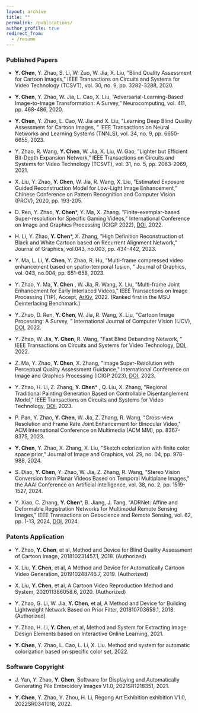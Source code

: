 ```yaml
---
layout: archive
title: ""
permalink: /publications/
author_profile: true
redirect_from:
  - /resume
---
```


### Published Papers
- **Y. Chen**, Y. Zhao, S. Li, W. Zuo, W. Jia, X. Liu, ”Blind Quality Assessment for Cartoon Images,” IEEE Transactions on Circuits and Systems for Video Technology (TCSVT), vol. 30, no. 9, pp. 3282-3288, 2020.

- **Y. Chen**, Y. Zhao, W. Jia, L. Cao, X. Liu, ”Adversarial-Learning-Based Image-to-Image Transformation: A Survey,” Neurocomputing, vol. 411, pp. 468-486, 2020.

- **Y. Chen**, Y. Zhao, L. Cao, W. Jia and X. Liu, "Learning Deep Blind Quality Assessment for Cartoon Images, " IEEE Transactions on Neural Networks and Learning Systems (TNNLS), vol. 34, no. 9, pp. 6650-6655, 2023.

- Y. Zhao, R. Wang, **Y. Chen**, W. Jia, X. Liu, W. Gao, ”Lighter but Efficient Bit-Depth Expansion Network,” IEEE Transactions on Circuits and Systems for Video Technology (TCSVT), vol. 31, no. 5, pp. 2063-2069, 2021.

- X. Liu, Y. Zhao, **Y. Chen**, W. Jia, R. Wang, X. Liu, ”Estimated Exposure Guided Reconstruction Model for Low-Light Image Enhancement,” Chinese Conference on Pattern Recognition and Computer Vision (PRCV), 2020, pp. 193-205.

- D. Ren, Y. Zhao, **Y. Chen**\*, Y. Ma, X. Zhang. "Finite-exemplar-based Super-resolution for Specific Gaming Videos," International Conference on Image and Graphics Processing (ICIGP 2022), [DOI](https://doi.org/10.1145/3512388.3512423), 2022.

- H. Li, Y. Zhao, **Y. Chen**\*, X. Zhang, ”High Definition Reconstruction of Black and White Cartoon based on Recurrent Alignment Network," Journal of Graphics, vol.043, no.003, pp. 434-442, 2023.

- Y. Ma, L. Li, **Y. Chen**\, Y. Zhao, R. Hu, ”Multi-frame compressed video enhancement based on spatio-temporal fusion, ” Journal of Graphics, vol. 043, no.004, pp. 651-658, 2023.

- Y. Zhao, Y. Ma, **Y. Chen** , W. Jia, R. Wang, X. Liu, ”Multi-frame Joint Enhancement for Early Interlaced Videos,” IEEE Transactions on Image Processing (TIP), Accept, [ArXiv](https://arxiv.org/abs/2109.14151), 2022. (Ranked first in the MSU Deinterlacing Benchmark.)

- Y. Zhao, D. Ren, **Y. Chen**, W. Jia, R. Wang, X. Liu, "Cartoon Image Processing: A Survey, " International Journal of Computer Vision (IJCV), [DOI](https://doi.org/10.1007/s11263-022-01645-1), 2022.

- Y. Zhao, W. Jia, **Y. Chen**, R. Wang, "Fast Blind Debanding Network, " IEEE Transactions on Circuits and Systems for Video Technology, [DOI](https://doi.org/10.1109/TCSVT.2022.3202034), 2022. 

- Z. Ma, Y. Zhao,  **Y. Chen**, X. Zhang, "Image Super-Resolution with Perceptual Quality Assessment Guidance," International Conference on Image and Graphics Processing (ICIGP 2023), [DOI](https://doi.org/10.1145/3582649.3582683), 2023.

- Y. Zhao, H. Li, Z. Zhang, **Y. Chen**\* , Q. Liu, X. Zhang, "Regional Traditional Painting Generation Based on Controllable Disentanglement Model,"  IEEE Transactions on Circuits and Systems for Video Technology, [DOI](https://doi.org/10.1109/TCSVT.2023.3298811), 2023.

- P. Pan, Y. Zhao, **Y. Chen**, W. Jia, Z. Zhang, R. Wang, "Cross-view Resolution and Frame Rate Joint Enhancement for Binocular Video," ACM International Conference on Multimedia (ACM MM), pp. 8367-8375, 2023.

- **Y. Chen**, Y. Zhao, X. Zhang, X. Liu, "Sketch colorization with finite color space prior," Journal of Image and Graphics, vol. 29, no. 04, pp. 978-988, 2024.

- S. Diao, **Y. Chen**, Y. Zhao, W. Jia, Z. Zhang, R. Wang, "Stereo Vision Conversion from Planar Videos Based on Temporal Multiplane Images," the AAAI Conference on Artificial Intelligence, vol. 38, no. 2, pp. 1519-1527, 2024.

- Y. Xiao, C. Zhang,  **Y. Chen**\*, B. Jiang, J. Tang, "ADRNet: Affine and Deformable Registration Networks for Multimodal Remote Sensing Images," IEEE Transactions on Geoscience and Remote Sensing, vol. 62, pp. 1-13, 2024, [DOI](https://doi.org/10.1109/TGRS.2024.3373568), 2024.







### Patents Application

- Y. Zhao, **Y. Chen**, et al, Method and Device for Blind Quality Assessment of Cartoon Image, 201810231457.1, 2018. (Authorized)

- X. Liu, **Y. Chen**, et al, A Method and Device for Automatically Cartoon Video Generation, 201910248746.7, 2019. (Authorized)

- X. Liu, **Y. Chen**, et al, A Cartoon Video Reproduction Method and System, 202011386058.6, 2020. (Authorized)

- Y. Zhao, G. Li, W. Jia, **Y. Chen**, et al, A Method and Device for Building Lightweight Network Based on Prior Filter, 201810703659.1, 2018. (Authorized)

- Y. Zhao, H. Li, **Y. Chen**, et al, Method and System for Extracting Image Design Elements based on Interactive Online Learning, 2021. 

- **Y. Chen**, Y. Zhao, L. Cao, L. Li, X. Liu. Method and system for automatic colorization based on specific color set, 2022.


### Software Copyright

- J. Yan, Y. Zhao, **Y. Chen**, Software for Displaying and Automatically Generating Pile Embroidery Images V1.0, 2021SR1218351, 2021.

- **Y. Chen**, Y. Zhao, Y. Zhou, H. Li, Regong Art Exhibition exhibition V1.0, 2022SR0341018, 2022.
